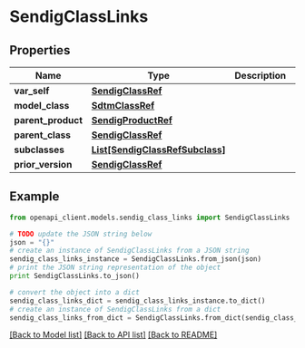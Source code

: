 # SendigClassLinks


## Properties
Name | Type | Description | Notes
------------ | ------------- | ------------- | -------------
**var_self** | [**SendigClassRef**](SendigClassRef.md) |  | [optional] 
**model_class** | [**SdtmClassRef**](SdtmClassRef.md) |  | [optional] 
**parent_product** | [**SendigProductRef**](SendigProductRef.md) |  | [optional] 
**parent_class** | [**SendigClassRef**](SendigClassRef.md) |  | [optional] 
**subclasses** | [**List[SendigClassRefSubclass]**](SendigClassRefSubclass.md) |  | [optional] 
**prior_version** | [**SendigClassRef**](SendigClassRef.md) |  | [optional] 

## Example

```python
from openapi_client.models.sendig_class_links import SendigClassLinks

# TODO update the JSON string below
json = "{}"
# create an instance of SendigClassLinks from a JSON string
sendig_class_links_instance = SendigClassLinks.from_json(json)
# print the JSON string representation of the object
print SendigClassLinks.to_json()

# convert the object into a dict
sendig_class_links_dict = sendig_class_links_instance.to_dict()
# create an instance of SendigClassLinks from a dict
sendig_class_links_from_dict = SendigClassLinks.from_dict(sendig_class_links_dict)
```
[[Back to Model list]](../README.md#documentation-for-models) [[Back to API list]](../README.md#documentation-for-api-endpoints) [[Back to README]](../README.md)


